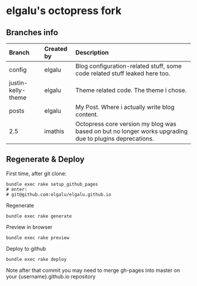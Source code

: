# elgalu's octopress fork

## Branches info

| Branch             | Created by | Description |
|:-------------------|:-----------|:----------- |
| config             | elgalu     | Blog configuration-related stuff, some code related stuff leaked here too.
| justin-kelly-theme | elgalu     | Theme related code. The theme i chose.
| posts              | elgalu     | My Post. Where i actually write blog content.
| 2.5                | imathis    | Octopress core version my blog was based on but no longer works upgrading due to plugins deprecations.

## Regenerate & Deploy

First time, after git clone:

    bundle exec rake setup_github_pages
    # enter:
    # git@github.com:elgalu/elgalu.github.io

Regenerate

    bundle exec rake generate

Preview in browser

    bundle exec rake preview

Deploy to github

    bundle exec rake deploy

Note after that commit you may need to merge gh-pages into master on your {username}.github.io repository
